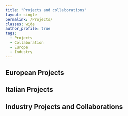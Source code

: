 ```yaml
---
title: "Projects and collaborations"
layout: single
permalink: /Projects/
classes: wide
author_profile: true
tags: 
  - Projects
  - Collaboration
  - Europe
  - Industry
---
```


## European Projects

## Italian Projects

## Industry Projects and Collaborations

